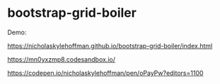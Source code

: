 # bootstrap-grid-boiler

Demo:

https://nicholaskylehoffman.github.io/bootstrap-grid-boiler/index.html

https://mn0yxzmp8.codesandbox.io/

https://codepen.io/nicholaskylehoffman/pen/oPayPw?editors=1100

